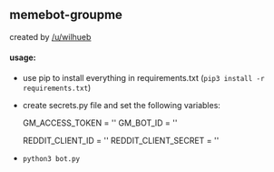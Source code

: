 ## memebot-groupme

created by [/u/wilhueb](https://reddit.com/u/wilhueb)

#### usage:

- use pip to install everything in requirements.txt (`pip3 install -r requirements.txt`)

- create secrets.py file and set the following variables:


    GM_ACCESS_TOKEN = ''
    GM_BOT_ID = ''
    
    REDDIT_CLIENT_ID = ''
    REDDIT_CLIENT_SECRET = ''


- `python3 bot.py`
